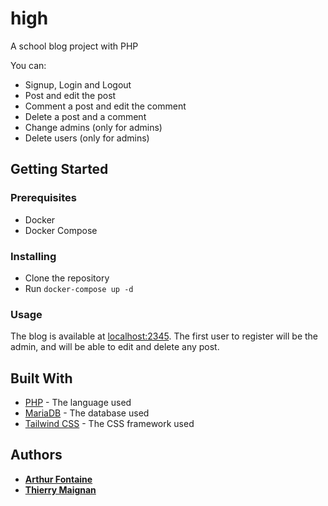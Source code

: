 # high
A school blog project with PHP

You can:
* Signup, Login and Logout
* Post and edit the post
* Comment a post and edit the comment
* Delete a post and a comment
* Change admins (only for admins)
* Delete users (only for admins)

## Getting Started

### Prerequisites

* Docker
* Docker Compose

### Installing

* Clone the repository
* Run `docker-compose up -d`

### Usage

The blog is available at [localhost:2345](`localhost:2345`). The first user to register will be the admin, and will be able to edit and delete any post.

## Built With

* [PHP](http://php.net/) - The language used
* [MariaDB](https://mariadb.org/) - The database used
* [Tailwind CSS](https://tailwindcss.com/) - The CSS framework used

## Authors

* **[Arthur Fontaine](https://github.com/arthur-fontaine)**
* **[Thierry Maignan](https://github.com/thierrymgn)**

